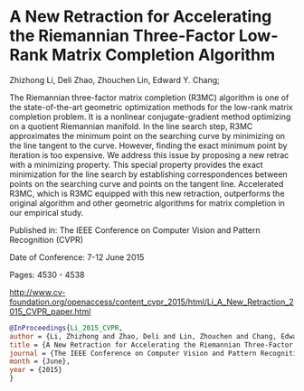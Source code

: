 # A New Retraction for Accelerating the Riemannian Three-Factor Low-Rank Matrix Completion Algorithm

Zhizhong Li, Deli Zhao, Zhouchen Lin, Edward Y. Chang; 

The Riemannian three-factor matrix completion (R3MC) algorithm is one of the state-of-the-art geometric optimization methods for the low-rank matrix completion problem. It is a nonlinear conjugate-gradient method optimizing on a quotient Riemannian manifold. In the line search step, R3MC approximates the minimum point on the searching curve by minimizing on the line tangent to the curve. However, finding the exact minimum point by iteration is too expensive. We address this issue by proposing a new retrac with a minimizing property. This special property provides the exact minimization for the line search by establishing correspondences between points on the searching curve and points on the tangent line. Accelerated R3MC, which is R3MC equipped with this new retraction, outperforms the original algorithm and other geometric algorithms for matrix completion in our empirical study.

Published in: The IEEE Conference on Computer Vision and Pattern Recognition (CVPR)

Date of Conference: 7-12 June 2015

Pages: 4530 - 4538

http://www.cv-foundation.org/openaccess/content_cvpr_2015/html/Li_A_New_Retraction_2015_CVPR_paper.html

```bibtex
@InProceedings{Li_2015_CVPR,
author = {Li, Zhizhong and Zhao, Deli and Lin, Zhouchen and Chang, Edward Y.},
title = {A New Retraction for Accelerating the Riemannian Three-Factor Low-Rank Matrix Completion Algorithm},
journal = {The IEEE Conference on Computer Vision and Pattern Recognition (CVPR)},
month = {June},
year = {2015}
}
```
